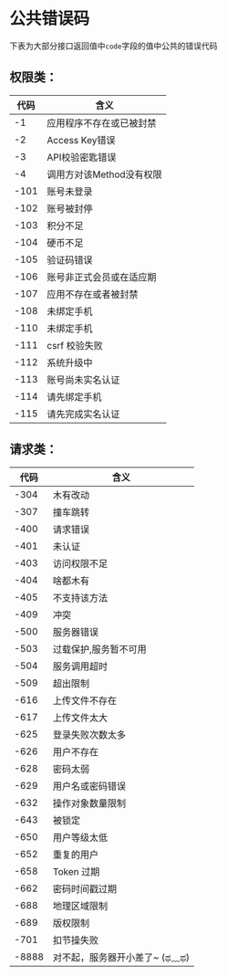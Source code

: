 # 公共错误码

下表为大部分接口返回值中`code`字段的值中公共的错误代码

## 权限类：

| 代码 | 含义                     |
| ---- | ------------------------ |
| -1   | 应用程序不存在或已被封禁 |
| -2   | Access Key错误           |
| -3   | API校验密匙错误          |
| -4   | 调用方对该Method没有权限 |
| -101 | 账号未登录               |
| -102 | 账号被封停               |
| -103 | 积分不足                 |
| -104 | 硬币不足                 |
| -105 | 验证码错误               |
| -106 | 账号非正式会员或在适应期 |
| -107 | 应用不存在或者被封禁     |
| -108 | 未绑定手机               |
| -110 | 未绑定手机               |
| -111 | csrf 校验失败            |
| -112 | 系统升级中               |
| -113 | 账号尚未实名认证         |
| -114 | 请先绑定手机             |
| -115 | 请先完成实名认证         |

## 请求类：

| 代码 | 含义                  |
| ---- | --------------------- |
| -304 | 木有改动              |
| -307 | 撞车跳转              |
| -400 | 请求错误              |
| -401 | 未认证                |
| -403 | 访问权限不足          |
| -404 | 啥都木有              |
| -405 | 不支持该方法          |
| -409 | 冲突                  |
| -500 | 服务器错误            |
| -503 | 过载保护,服务暂不可用 |
| -504 | 服务调用超时          |
| -509 | 超出限制              |
| -616 | 上传文件不存在        |
| -617 | 上传文件太大          |
| -625 | 登录失败次数太多      |
| -626 | 用户不存在            |
| -628 | 密码太弱              |
| -629 | 用户名或密码错误      |
| -632 | 操作对象数量限制      |
| -643 | 被锁定                |
| -650 | 用户等级太低          |
| -652 | 重复的用户            |
| -658 | Token 过期            |
| -662 | 密码时间戳过期        |
| -688 | 地理区域限制          |
| -689 | 版权限制              |
| -701 | 扣节操失败            |
|-8888|对不起，服务器开小差了~ (ಥ﹏ಥ)
